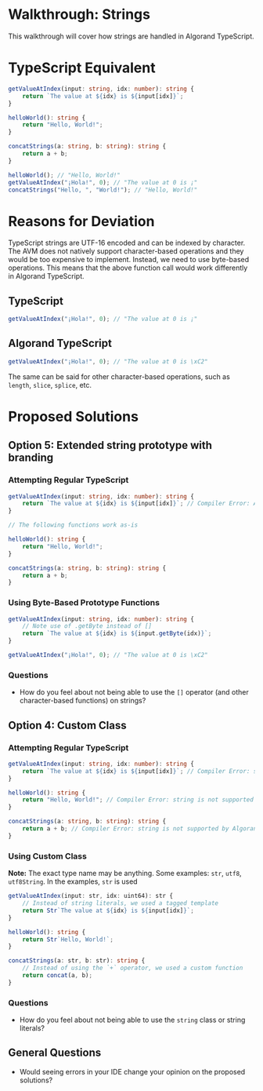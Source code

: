 # Walkthrough: Strings

This walkthrough will cover how strings are handled in Algorand TypeScript.

# TypeScript Equivalent

```ts
getValueAtIndex(input: string, idx: number): string {
    return `The value at ${idx} is ${input[idx]}`;
}

helloWorld(): string {
    return "Hello, World!";
}

concatStrings(a: string, b: string): string {
    return a + b;
}
```

```ts
helloWorld(); // "Hello, World!"
getValueAtIndex("¡Hola!", 0); // "The value at 0 is ¡"
concatStrings("Hello, ", "World!"); // "Hello, World!"
```

# Reasons for Deviation

TypeScript strings are UTF-16 encoded and can be indexed by character. The AVM does not natively support character-based operations and they would be too expensive to implement. Instead, we need to use byte-based operations. This means that the above function call would work differently in Algorand TypeScript.

## TypeScript

```ts
getValueAtIndex("¡Hola!", 0); // "The value at 0 is ¡"
```

## Algorand TypeScript

```ts
getValueAtIndex("¡Hola!", 0); // "The value at 0 is \xC2"
```

The same can be said for other character-based operations, such as `length`, `slice`, `splice`, etc.

# Proposed Solutions

## Option 5: Extended string prototype with branding

### Attempting Regular TypeScript

```ts
getValueAtIndex(input: string, idx: number): string {
    return `The value at ${idx} is ${input[idx]}`; // Compiler Error: Algorand TypeScript does not support usage of [] on strings
}

// The following functions work as-is

helloWorld(): string {
    return "Hello, World!";
}

concatStrings(a: string, b: string): string {
    return a + b;
}
```

### Using Byte-Based Prototype Functions

```ts
getValueAtIndex(input: string, idx: number): string {
    // Note use of .getByte instead of []
    return `The value at ${idx} is ${input.getByte(idx)}`;
}
```

```ts
getValueAtIndex("¡Hola!", 0); // "The value at 0 is \xC2"
```

### Questions

- How do you feel about not being able to use the `[]` operator (and other character-based functions) on strings?

## Option 4: Custom Class

### Attempting Regular TypeScript

```ts
getValueAtIndex(input: string, idx: number): string {
    return `The value at ${idx} is ${input[idx]}`; // Compiler Error: string is not supported by Algorand TypeScript
}

helloWorld(): string {
    return "Hello, World!"; // Compiler Error: string is not supported by Algorand TypeScript
}

concatStrings(a: string, b: string): string {
    return a + b; // Compiler Error: string is not supported by Algorand TypeScript
}
```

### Using Custom Class

**Note:** The exact type name may be anything. Some examples: `str`, `utf8`, `utf8String`. In the examples, `str` is used

```ts
getValueAtIndex(input: str, idx: uint64): str {
    // Instead of string literals, we used a tagged template
    return Str`The value at ${idx} is ${input[idx]}`;
}

helloWorld(): string {
    return Str`Hello, World!`;
}

concatStrings(a: str, b: str): string {
    // Instead of using the `+` operator, we used a custom function
    return concat(a, b);
}
```

### Questions

- How do you feel about not being able to use the `string` class or string literals?

## General Questions

- Would seeing errors in your IDE change your opinion on the proposed solutions?
